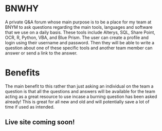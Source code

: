 # BNWHY
A private Q&amp;A forum whose main purpose is to be a place for my team at BNYM to ask questions regarding the main tools, languages and software that we use on a daily basis. These tools include Alterys, SQL, Share Point, OCR, R, Python, VBA, and Blue Prism. The user can create a profile and login using their username and password. Then they will be able to write a question about one of these specific tools and another team member can answer or send a link to the answer.  

# Benefits
The main benefit to this rather than just asking an individual on the team a question is that all the questions and answers will be available for the team acting as a great resource to use incase a burning question has been asked already! This is great for all new and old and will potentially save a lot of time if used as intended. 

## Live site coming soon!
 

